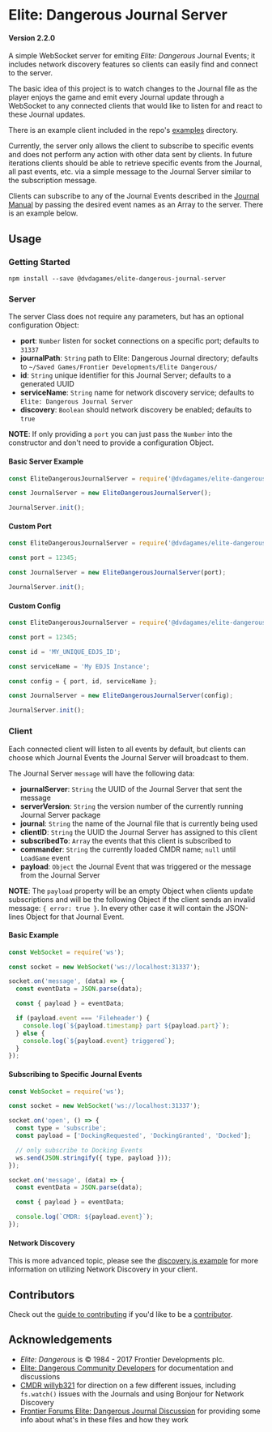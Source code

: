 # Elite: Dangerous Journal Server

#### Version 2.2.0

A simple WebSocket server for emiting *Elite: Dangerous* Journal Events; it includes
network discovery features so clients can easily find and connect to the server.

The basic idea of this project is to watch changes to the Journal file as the
player enjoys the game and emit every Journal update through a WebSocket to
any connected clients that would like to listen for and react to these Journal
updates.

There is an example client included in the repo's [examples](https://github.com/DVDAGames/elite-dangerous-journal-server/tree/master/examples)
directory.

Currently, the server only allows the client to subscribe to specific events and
does not perform any action with other data sent by clients. In future iterations
clients should be able to retrieve specific events from the Journal, all past events,
etc. via a simple message to the Journal Server similar to the subscription message.

Clients can subscribe to any of the Journal Events described in the
[Journal Manual](https://forums.frontier.co.uk/showthread.php/275151-Commanders-log-manual-and-data-sample)
by passing the desired event names as an Array to the server. There is an example below.

## Usage

### Getting Started

```shell
npm install --save @dvdagames/elite-dangerous-journal-server
```

### Server

The server Class does not require any parameters, but has an optional configuration
Object:

- **port**: `Number` listen for socket connections on a specific port; defaults to `31337`
- **journalPath**: `String` path to Elite: Dangerous Journal directory; defaults to
`~/Saved Games/Frontier Developments/Elite Dangerous/`
- **id**: `String` unique identifier for this Journal Server; defaults to a generated UUID
- **serviceName**: `String` name for network discovery service; defaults to
`Elite: Dangerous Journal Server`
- **discovery**: `Boolean` should network discovery be enabled; defaults to `true`

**NOTE**: If only providing a `port` you can just pass the `Number` into the constructor
and don't need to provide a configuration Object.

#### Basic Server Example

```javascript
const EliteDangerousJournalServer = require('@dvdagames/elite-dangerous-journal-server');

const JournalServer = new EliteDangerousJournalServer();

JournalServer.init();
```

#### Custom Port

```javascript
const EliteDangerousJournalServer = require('@dvdagames/elite-dangerous-journal-server');

const port = 12345;

const JournalServer = new EliteDangerousJournalServer(port);

JournalServer.init();
```

#### Custom Config

```javascript
const EliteDangerousJournalServer = require('@dvdagames/elite-dangerous-journal-server');

const port = 12345;

const id = 'MY_UNIQUE_EDJS_ID';

const serviceName = 'My EDJS Instance';

const config = { port, id, serviceName };

const JournalServer = new EliteDangerousJournalServer(config);

JournalServer.init();
```

### Client

Each connected client will listen to all events by default, but clients can choose
which Journal Events the Journal Server will broadcast to them.

The Journal Server `message` will have the following data:

- **journalServer**: `String` the UUID of the Journal Server that sent the message
- **serverVersion**: `String` the version number of the currently running Journal
Server package
- **journal**: `String` the name of the Journal file that is currently being used
- **clientID**: `String` the UUID the Journal Server has assigned to this client
- **subscribedTo**: `Array` the events that this client is subscribed to
- **commander**: `String` the currently loaded CMDR name; `null` until `LoadGame`
event
- **payload**: `Object` the Journal Event that was triggered or the message from
the Journal Server

**NOTE**: The `payload` property will be an empty Object when clients update subscriptions
and will be the following Object if the client sends an invalid message: `{ error: true }`.
In every other case it will contain the JSON-lines Object for that Journal Event.

#### Basic Example

```javascript
const WebSocket = require('ws');

const socket = new WebSocket('ws://localhost:31337');

socket.on('message', (data) => {
  const eventData = JSON.parse(data);

  const { payload } = eventData;

  if (payload.event === 'Fileheader') {
    console.log(`${payload.timestamp} part ${payload.part}`);
  } else {
    console.log(`${payload.event} triggered`);
  }
});
```

#### Subscribing to Specific Journal Events

```javascript
const WebSocket = require('ws');

const socket = new WebSocket('ws://localhost:31337');

socket.on('open', () => {
  const type = 'subscribe';
  const payload = ['DockingRequested', 'DockingGranted', 'Docked'];

  // only subscribe to Docking Events
  ws.send(JSON.stringify({ type, payload }));
});

socket.on('message', (data) => {
  const eventData = JSON.parse(data);

  const { payload } = eventData;

  console.log(`CMDR: ${payload.event}`);
});
```

#### Network Discovery

This is more advanced topic, please see the [discovery.js example](https://github.com/DVDAGames/elite-dangerous-journal-server/blob/master/examples/client/discovery.js)
for more information on utilizing Network Discovery in your client.

## Contributors

Check out the [guide to contributing](https://github.com/DVDAGames/elite-dangerous-journal-server/blob/master/CONTRIBUTING.md)
if you'd like to be a [contributor](https://github.com/DVDAGames/elite-dangerous-journal-server/graphs/contributor).

## Acknowledgements

- *Elite: Dangerous* is © 1984 - 2017 Frontier Developments plc.
- [Elite: Dangerous Community Developers](https://edcd.github.io/) for documentation
and discussions
- [CMDR willyb321](https://github.com/willyb321) for direction on a few different issues,
including `fs.watch()` issues with the Journals and using Bonjour for Network Discovery
- [Frontier Forums Elite: Dangerous Journal Discussion](https://forums.frontier.co.uk/showthread.php/275151-Commanders-log-manual-and-data-sample)
for providing some info about what's in these files and how they work

